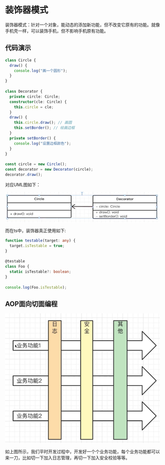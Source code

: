 # 装饰器模式

装饰器模式：针对一个对象，能动态的添加新功能，但不改变它原有的功能。就像手机壳一样，可以装饰手机，但不影响手机原有功能。

## 代码演示

```ts
class Circle {
  draw() {
    console.log("画一个圆形");
  }
}

class Decorator {
  private circle: Circle;
  constructor(cle: Circle) {
    this.circle = cle;
  }
  draw() {
    this.circle.draw(); // 画圆
    this.setBorder(); // 绘画边框
  }
  private setBorder() {
    console.log("设置边框颜色");
  }
}

const circle = new Circle();
const decorator = new Decorator(circle);
decorator.draw();
```

对应UML图如下：

![zhuanshiq-uml](./img/zhuanshiq-uml.png)

而在ts中，装饰器真正使用如下:

```ts
function testable(target: any) {
  target.isTestable = true;
}

@testable
class Foo {
  static isTestable?: boolean;
}

console.log(Foo.isTestable);
```

## AOP面向切面编程

![](./img/aop-uml.png)

如上图所示，我们平时开发过程中，开发好一个个业务功能，每个业务功能都可以来一刀，比如切一下加入日志管理，再切一下加入安全校验等等。

